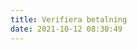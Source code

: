 ```yaml
---
title: Verifiera betalning
date: 2021-10-12 08:30:49
---
```


<style>
    .formFooter {
        display: none;
    }

</style>

<script type="text/javascript" src="https://form.jotform.com/jsform/212804493363052"></script>